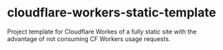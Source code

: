 # cloudflare-workers-static-template
Project template for Cloudflare Workes of a fully static site with the advantage of not consuming CF Workers usage requests.

